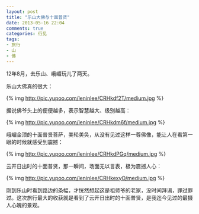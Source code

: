 ```yaml
---
layout: post
title: "乐山大佛与十面普贤"
date: 2013-05-16 22:04
comments: true
categories: 行见
tags:
- 旅行
- 山
- 佛
---
```

12年8月，去乐山、峨嵋玩儿了两天。

乐山大佛真的很大：

{% img http://pic.yupoo.com/leninlee/CRHkdf2T/medium.jpg %}

据说佛爷头上的便便越多，表示智慧越大、级别越高：

{% img http://pic.yupoo.com/leninlee/CRHkdm6f/medium.jpg %}

峨嵋金顶的十面普贤菩萨，美轮美奂，从没有见过这样一尊佛像，能让人在看第一眼的时候就感受到震撼：

{% img http://pic.yupoo.com/leninlee/CRHkdPGq/medium.jpg %}

云开日出时的十面普贤，那一瞬间，场面无以言表，极为震撼人心：

{% img http://pic.yupoo.com/leninlee/CRHkexyO/medium.jpg %}

刚到乐山时看到路边的条幅，才恍然想起这是祖师爷的老家，没时间拜谒，罪过罪过。这次旅行最大的收获就是看到了云开日出时的十面普贤，是我迄今见过的最摄人心魄的景观。
